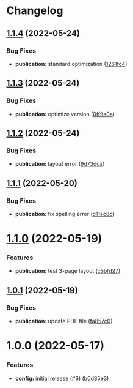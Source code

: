 # Changelog

## [1.1.4](https://github.com/American-Technion-Society/publications/compare/v1.1.3...v1.1.4) (2022-05-24)


### Bug Fixes

* **publication:** standard optimization ([1261fc4](https://github.com/American-Technion-Society/publications/commit/1261fc498aaa04fe7564c7ebfc5ce18b885e5c29))

## [1.1.3](https://github.com/American-Technion-Society/publications/compare/v1.1.2...v1.1.3) (2022-05-24)


### Bug Fixes

* **publication:** optimize version ([0ff9a0a](https://github.com/American-Technion-Society/publications/commit/0ff9a0ade2509c1609f0dd6abdcaa2a36e3c5c5a))

## [1.1.2](https://github.com/American-Technion-Society/publications/compare/v1.1.1...v1.1.2) (2022-05-24)


### Bug Fixes

* **publication:** layout error ([9d73dca](https://github.com/American-Technion-Society/publications/commit/9d73dcadb353e254e3caf204ab8b901719a0ef2c))

## [1.1.1](https://github.com/American-Technion-Society/publications/compare/v1.1.0...v1.1.1) (2022-05-20)


### Bug Fixes

* **publication:** fix spelling error ([d11ac8d](https://github.com/American-Technion-Society/publications/commit/d11ac8d43a7945305b46cde733886ddfd6f9748e))

# [1.1.0](https://github.com/American-Technion-Society/publications/compare/v1.0.1...v1.1.0) (2022-05-19)


### Features

* **publication:** test 3-page layout ([c5bfd27](https://github.com/American-Technion-Society/publications/commit/c5bfd27bd6b61ad5f26b8a990422fab0c7101d47))

## [1.0.1](https://github.com/American-Technion-Society/publications/compare/v1.0.0...v1.0.1) (2022-05-19)


### Bug Fixes

* **publication:** update PDF file ([fa857c0](https://github.com/American-Technion-Society/publications/commit/fa857c062cdd5f7b73e295536f780c1e9de28afb))

# 1.0.0 (2022-05-17)


### Features

* **config:** initial release ([#6](https://github.com/American-Technion-Society/publications/issues/6)) ([b0d85e3](https://github.com/American-Technion-Society/publications/commit/b0d85e3e350c69697fd635402f27a1bbfcf97bd1))
